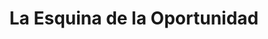 ---
title: "La Esquina de la Oportunidad"
url: /rufino/la-esquina-de-la-oportunidad/
shop: Kramladen
---